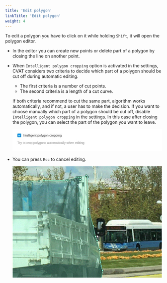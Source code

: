 ```yaml
---
title: 'Edit polygon'
linkTitle: 'Edit polygon'
weight: 4
---
```


To edit a polygon you have to click on it while holding `Shift`, it will open the polygon editor.

- In the editor you can create new points or delete part of a polygon by closing the line on another point.
- When `Intelligent polygon cropping` option is activated in the settings,
  СVAT considers two criteria to decide which part of a polygon should be cut off during automatic editing.

  - The first criteria is a number of cut points.
  - The second criteria is a length of a cut curve.

  If both criteria recommend to cut the same part, algorithm works automatically,
  and if not, a user has to make the decision.
  If you want to choose manually which part of a polygon should be cut off,
  disable `Intelligent polygon cropping` in the settings.
  In this case after closing the polygon, you can select the part of the polygon you want to leave.

  ![](/images/image209.jpg)

- You can press `Esc` to cancel editing.

  ![](/images/gif007_mapillary_vistas.gif)

